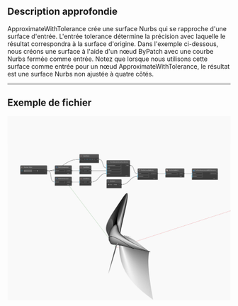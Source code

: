 ## Description approfondie
ApproximateWithTolerance crée une surface Nurbs qui se rapproche d'une surface d'entrée. L'entrée tolerance détermine la précision avec laquelle le résultat correspondra à la surface d'origine. Dans l'exemple ci-dessous, nous créons une surface à l'aide d'un nœud ByPatch avec une courbe Nurbs fermée comme entrée. Notez que lorsque nous utilisons cette surface comme entrée pour un nœud ApproximateWithTolerance, le résultat est une surface Nurbs non ajustée à quatre côtés.
___
## Exemple de fichier

![ApproximateWithTolerance](./Autodesk.DesignScript.Geometry.Surface.ApproximateWithTolerance_img.jpg)

